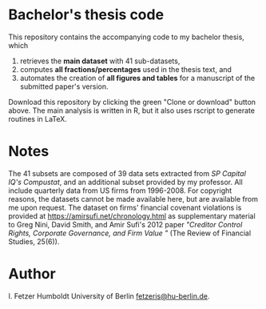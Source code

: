 # Bachelor's thesis code
This repository contains the accompanying code to my bachelor thesis, which

1. retrieves the **main dataset** with 41 sub-datasets,
2. computes **all fractions/percentages** used in the thesis text, and
3. automates the creation of **all figures and tables** for a manuscript of the submitted paper's version.

Download this repository by clicking the green "Clone or download" button above.
The main analysis is written in R, but it also uses rscript to generate routines in LaTeX.

# Notes 
The 41 subsets are composed of 39 data sets extracted from *SP Capital IQ's Compustat*, and an additional subset provided by my professor. All include quarterly data from US firms from 1996-2008. For copyright reasons, the datasets cannot be made available here, but are available from me upon request. 
The dataset on firms' financial covenant violations is provided at https://amirsufi.net/chronology.html as supplementary material to Greg Nini, David Smith, and Amir Sufi's 2012 paper *"Creditor Control Rights, Corporate Governance, and Firm Value "* (The Review of Financial Studies, 25(6)).  

# Author
I. Fetzer 
Humboldt University of Berlin 
fetzeris@hu-berlin.de.
